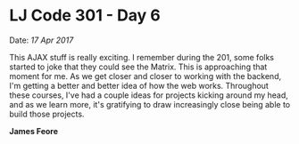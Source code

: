 # LJ Code 301 - Day 6
Date: *17 Apr 2017*

This AJAX stuff is really exciting. I remember during the 201, some folks started to joke that they could see the Matrix. This is approaching that moment for me. As we get closer and closer to working with the backend, I'm getting a better and better idea of how the web works. Throughout these courses, I've had a couple ideas for projects kicking around my head, and as we learn more, it's gratifying to draw increasingly close being able to build those projects.

**James Feore**
